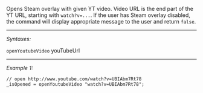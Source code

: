 Opens Steam overlay with given YT video. Video URL is the end part of the YT URL, starting with `watch?v=...`. If the user has Steam overlay disabled, the command will display appropriate message to the user and return `false`.


---
*Syntaxes:*

`openYoutubeVideo` youTubeUrl

---
*Example 1:*

```sqf
// open http://www.youtube.com/watch?v=UBIAbm7Rt78
_isOpened = openYoutubeVideo "watch?v=UBIAbm7Rt78";
```
